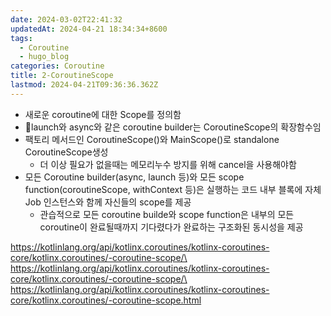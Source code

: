 ```yaml
---
date: 2024-03-02T22:41:32
updatedAt: 2024-04-21 18:34:34+8600
tags:
  - Coroutine
  - hugo_blog
categories: Coroutine
title: 2-CoroutineScope
lastmod: 2024-04-21T09:36:36.362Z
---
```

* 새로운 coroutine에 대한 Scope를 정의함
* launch와 async와 같은 coroutine builder는 CoroutineScope의 확장함수임
* 팩토리 메서드인 CoroutineScope()와 MainScope()로 standalone CoroutineScope생성
  * 더 이상 필요가 없을때는 메모리누수 방지를 위해 cancel을 사용해야함
* 모든 Coroutine builder(async, launch 등)와 모든 scope function(coroutineScope, withContext 등)은 실행하는 코드 내부 블록에 자체 Job 인스턴스와 함께 자신들의 scope를 제공
  * 관습적으로 모든 coroutine builde와 scope function은 내부의 모든 coroutine이 완료될때까지 기다렸다가 완료하는 구조화된 동시성을 제공

https://kotlinlang.org/api/kotlinx.coroutines/kotlinx-coroutines-core/kotlinx.coroutines/-coroutine-scope/\
https://kotlinlang.org/api/kotlinx.coroutines/kotlinx-coroutines-core/kotlinx.coroutines/-coroutine-scope/\
https://kotlinlang.org/api/kotlinx.coroutines/kotlinx-coroutines-core/kotlinx.coroutines/-coroutine-scope.html
